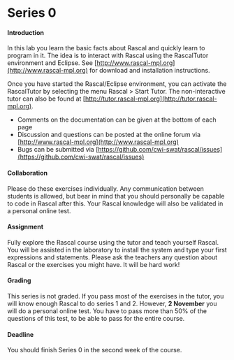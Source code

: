# Series 0

#### Introduction

In this lab you learn the basic facts about Rascal and quickly learn to program in it. The idea is to interact with Rascal using the RascalTutor environment and Eclipse. See [http://www.rascal-mpl.org](http://www.rascal-mpl.org) for download and installation instructions.

Once you have started the Rascal/Eclipse environment, you can activate the RascalTutor by selecting the menu Rascal > Start Tutor. The non-interactive tutor can also be found at [http://tutor.rascal-mpl.org](http://tutor.rascal-mpl.org).

*   Comments on the documentation can be given at the bottom of each page
*   Discussion and questions can be posted at the online forum via [http://www.rascal-mpl.org](http://www.rascal-mpl.org)
*   Bugs can be submitted via [https://github.com/cwi-swat/rascal/issues](https://github.com/cwi-swat/rascal/issues)

#### Collaboration

Please do these exercises individually. Any communication between students is allowed, but bear in mind that you should personally be capable to code in Rascal after this. Your Rascal knowledge will also be validated in a personal online test.

#### Assignment

Fully explore the Rascal course using the tutor and teach yourself Rascal. You will be assisted in the laboratory to install the system and type your first expressions and statements. Please ask the teachers any question about Rascal or the exercises you might have. It will be hard work!

#### Grading

This series is not graded. If you pass most of the exercises in the tutor, you will know enough Rascal to do series 1 and 2\. However, **2 November** you will do a personal online test. You have to pass more than 50% of the questions of this test, to be able to pass for the entire course.

#### Deadline

You should finish Series 0 in the second week of the course.

